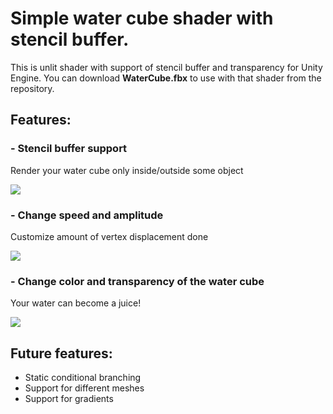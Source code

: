 # Simple water cube shader with stencil buffer.
This is unlit shader with support of stencil buffer and transparency for Unity Engine.
You can download **WaterCube.fbx** to use with that shader from the repository.

## Features:
### - Stencil buffer support
Render your water cube only inside/outside some object

![](Previews/stencil-preview.gif)

### - Change speed and amplitude 
Customize amount of vertex displacement done

![](Previews/speed-preview.gif)

### - Change color and transparency of the water cube
Your water can become a juice!

![](Previews/color-preview.gif)

## Future features:
* Static conditional branching
* Support for different meshes
* Support for gradients

